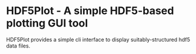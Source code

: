 # HDF5Plot - A simple HDF5-based plotting GUI tool

HDF5Plot provides a simple cli interface to display suitably-structured hdf5 data files.
